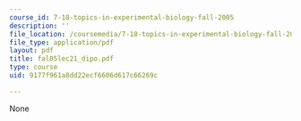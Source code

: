 ```yaml
---
course_id: 7-18-topics-in-experimental-biology-fall-2005
description: ''
file_location: /coursemedia/7-18-topics-in-experimental-biology-fall-2005/9177f961a8dd22ecf6606d617c66269c_fal05lec21_dipo.pdf
file_type: application/pdf
layout: pdf
title: fal05lec21_dipo.pdf
type: course
uid: 9177f961a8dd22ecf6606d617c66269c

---
```

None